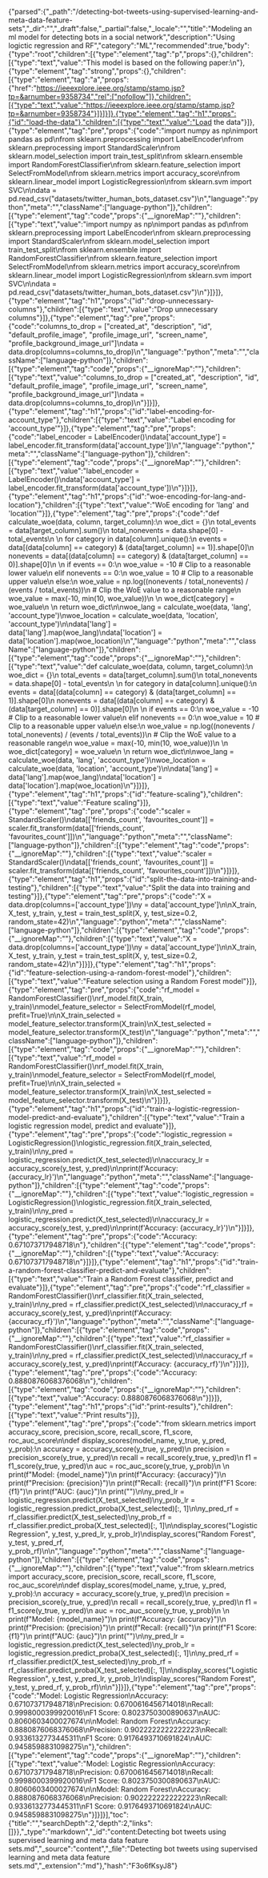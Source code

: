 {"parsed":{"_path":"/detecting-bot-tweets-using-supervised-learning-and-meta-data-feature-sets","_dir":"","_draft":false,"_partial":false,"_locale":"","title":"Modeling an ml model for detecting bots in a social network","description":"Using logictic regression and RF","category":"ML","recommended":true,"body":{"type":"root","children":[{"type":"element","tag":"p","props":{},"children":[{"type":"text","value":"This model is based on the following paper:\n"},{"type":"element","tag":"strong","props":{},"children":[{"type":"element","tag":"a","props":{"href":"https://ieeexplore.ieee.org/stamp/stamp.jsp?tp=&arnumber=9358734","rel":["nofollow"]},"children":[{"type":"text","value":"https://ieeexplore.ieee.org/stamp/stamp.jsp?tp=&arnumber=9358734"}]}]}]},{"type":"element","tag":"h1","props":{"id":"load-the-data"},"children":[{"type":"text","value":"Load the data"}]},{"type":"element","tag":"pre","props":{"code":"import numpy as np\nimport pandas as pd\nfrom sklearn.preprocessing import LabelEncoder\nfrom sklearn.preprocessing import StandardScaler\nfrom sklearn.model_selection import train_test_split\nfrom sklearn.ensemble import RandomForestClassifier\nfrom sklearn.feature_selection import SelectFromModel\nfrom sklearn.metrics import accuracy_score\nfrom sklearn.linear_model import LogisticRegression\nfrom sklearn.svm import SVC\n\ndata = pd.read_csv(\"datasets/twitter_human_bots_dataset.csv\")\n","language":"python","meta":"","className":["language-python"]},"children":[{"type":"element","tag":"code","props":{"__ignoreMap":""},"children":[{"type":"text","value":"import numpy as np\nimport pandas as pd\nfrom sklearn.preprocessing import LabelEncoder\nfrom sklearn.preprocessing import StandardScaler\nfrom sklearn.model_selection import train_test_split\nfrom sklearn.ensemble import RandomForestClassifier\nfrom sklearn.feature_selection import SelectFromModel\nfrom sklearn.metrics import accuracy_score\nfrom sklearn.linear_model import LogisticRegression\nfrom sklearn.svm import SVC\n\ndata = pd.read_csv(\"datasets/twitter_human_bots_dataset.csv\")\n"}]}]},{"type":"element","tag":"h1","props":{"id":"drop-unnecessary-columns"},"children":[{"type":"text","value":"Drop unnecessary columns"}]},{"type":"element","tag":"pre","props":{"code":"columns_to_drop = [\"created_at\", \"description\", \"id\", \"default_profile_image\", \"profile_image_url\", \"screen_name\", \"profile_background_image_url\"]\ndata = data.drop(columns=columns_to_drop)\n","language":"python","meta":"","className":["language-python"]},"children":[{"type":"element","tag":"code","props":{"__ignoreMap":""},"children":[{"type":"text","value":"columns_to_drop = [\"created_at\", \"description\", \"id\", \"default_profile_image\", \"profile_image_url\", \"screen_name\", \"profile_background_image_url\"]\ndata = data.drop(columns=columns_to_drop)\n"}]}]},{"type":"element","tag":"h1","props":{"id":"label-encoding-for-account_type"},"children":[{"type":"text","value":"Label encoding for 'account_type'"}]},{"type":"element","tag":"pre","props":{"code":"label_encoder = LabelEncoder()\ndata['account_type'] = label_encoder.fit_transform(data['account_type'])\n","language":"python","meta":"","className":["language-python"]},"children":[{"type":"element","tag":"code","props":{"__ignoreMap":""},"children":[{"type":"text","value":"label_encoder = LabelEncoder()\ndata['account_type'] = label_encoder.fit_transform(data['account_type'])\n"}]}]},{"type":"element","tag":"h1","props":{"id":"woe-encoding-for-lang-and-location"},"children":[{"type":"text","value":"WoE encoding for 'lang' and 'location'"}]},{"type":"element","tag":"pre","props":{"code":"def calculate_woe(data, column, target_column):\n    woe_dict = {}\n    total_events = data[target_column].sum()\n    total_nonevents = data.shape[0] - total_events\n    \n    for category in data[column].unique():\n        events = data[(data[column] == category) & (data[target_column] == 1)].shape[0]\n        nonevents = data[(data[column] == category) & (data[target_column] == 0)].shape[0]\n        \n        if events == 0:\n            woe_value = -10  # Clip to a reasonable lower value\n        elif nonevents == 0:\n            woe_value = 10   # Clip to a reasonable upper value\n        else:\n            woe_value = np.log((nonevents / total_nonevents) / (events / total_events))\n            # Clip the WoE value to a reasonable range\n            woe_value = max(-10, min(10, woe_value))\n        \n        woe_dict[category] = woe_value\n    \n    return woe_dict\n\nwoe_lang = calculate_woe(data, 'lang', 'account_type')\nwoe_location = calculate_woe(data, 'location', 'account_type')\n\ndata['lang'] = data['lang'].map(woe_lang)\ndata['location'] = data['location'].map(woe_location)\n","language":"python","meta":"","className":["language-python"]},"children":[{"type":"element","tag":"code","props":{"__ignoreMap":""},"children":[{"type":"text","value":"def calculate_woe(data, column, target_column):\n    woe_dict = {}\n    total_events = data[target_column].sum()\n    total_nonevents = data.shape[0] - total_events\n    \n    for category in data[column].unique():\n        events = data[(data[column] == category) & (data[target_column] == 1)].shape[0]\n        nonevents = data[(data[column] == category) & (data[target_column] == 0)].shape[0]\n        \n        if events == 0:\n            woe_value = -10  # Clip to a reasonable lower value\n        elif nonevents == 0:\n            woe_value = 10   # Clip to a reasonable upper value\n        else:\n            woe_value = np.log((nonevents / total_nonevents) / (events / total_events))\n            # Clip the WoE value to a reasonable range\n            woe_value = max(-10, min(10, woe_value))\n        \n        woe_dict[category] = woe_value\n    \n    return woe_dict\n\nwoe_lang = calculate_woe(data, 'lang', 'account_type')\nwoe_location = calculate_woe(data, 'location', 'account_type')\n\ndata['lang'] = data['lang'].map(woe_lang)\ndata['location'] = data['location'].map(woe_location)\n"}]}]},{"type":"element","tag":"h1","props":{"id":"feature-scaling"},"children":[{"type":"text","value":"Feature scaling"}]},{"type":"element","tag":"pre","props":{"code":"scaler = StandardScaler()\ndata[['friends_count', 'favourites_count']] = scaler.fit_transform(data[['friends_count', 'favourites_count']])\n","language":"python","meta":"","className":["language-python"]},"children":[{"type":"element","tag":"code","props":{"__ignoreMap":""},"children":[{"type":"text","value":"scaler = StandardScaler()\ndata[['friends_count', 'favourites_count']] = scaler.fit_transform(data[['friends_count', 'favourites_count']])\n"}]}]},{"type":"element","tag":"h1","props":{"id":"split-the-data-into-training-and-testing"},"children":[{"type":"text","value":"Split the data into training and testing"}]},{"type":"element","tag":"pre","props":{"code":"X = data.drop(columns=['account_type'])\ny = data['account_type']\n\nX_train, X_test, y_train, y_test = train_test_split(X, y, test_size=0.2, random_state=42)\n","language":"python","meta":"","className":["language-python"]},"children":[{"type":"element","tag":"code","props":{"__ignoreMap":""},"children":[{"type":"text","value":"X = data.drop(columns=['account_type'])\ny = data['account_type']\n\nX_train, X_test, y_train, y_test = train_test_split(X, y, test_size=0.2, random_state=42)\n"}]}]},{"type":"element","tag":"h1","props":{"id":"feature-selection-using-a-random-forest-model"},"children":[{"type":"text","value":"Feature selection using a Random Forest model"}]},{"type":"element","tag":"pre","props":{"code":"rf_model = RandomForestClassifier()\nrf_model.fit(X_train, y_train)\nmodel_feature_selector = SelectFromModel(rf_model, prefit=True)\n\nX_train_selected = model_feature_selector.transform(X_train)\nX_test_selected = model_feature_selector.transform(X_test)\n","language":"python","meta":"","className":["language-python"]},"children":[{"type":"element","tag":"code","props":{"__ignoreMap":""},"children":[{"type":"text","value":"rf_model = RandomForestClassifier()\nrf_model.fit(X_train, y_train)\nmodel_feature_selector = SelectFromModel(rf_model, prefit=True)\n\nX_train_selected = model_feature_selector.transform(X_train)\nX_test_selected = model_feature_selector.transform(X_test)\n"}]}]},{"type":"element","tag":"h1","props":{"id":"train-a-logistic-regression-model-predict-and-evaluate"},"children":[{"type":"text","value":"Train a logistic regression model, predict and evaluate"}]},{"type":"element","tag":"pre","props":{"code":"logistic_regression = LogisticRegression()\nlogistic_regression.fit(X_train_selected, y_train)\n\ny_pred = logistic_regression.predict(X_test_selected)\n\naccuracy_lr = accuracy_score(y_test, y_pred)\n\nprint(f'Accuracy: {accuracy_lr}')\n","language":"python","meta":"","className":["language-python"]},"children":[{"type":"element","tag":"code","props":{"__ignoreMap":""},"children":[{"type":"text","value":"logistic_regression = LogisticRegression()\nlogistic_regression.fit(X_train_selected, y_train)\n\ny_pred = logistic_regression.predict(X_test_selected)\n\naccuracy_lr = accuracy_score(y_test, y_pred)\n\nprint(f'Accuracy: {accuracy_lr}')\n"}]}]},{"type":"element","tag":"pre","props":{"code":"Accuracy: 0.671073717948718\n"},"children":[{"type":"element","tag":"code","props":{"__ignoreMap":""},"children":[{"type":"text","value":"Accuracy: 0.671073717948718\n"}]}]},{"type":"element","tag":"h1","props":{"id":"train-a-random-forest-classifier-predict-and-evaluate"},"children":[{"type":"text","value":"Train a Random Forest classifier, predict and evaluate"}]},{"type":"element","tag":"pre","props":{"code":"rf_classifier = RandomForestClassifier()\nrf_classifier.fit(X_train_selected, y_train)\n\ny_pred = rf_classifier.predict(X_test_selected)\n\naccuracy_rf = accuracy_score(y_test, y_pred)\nprint(f'Accuracy: {accuracy_rf}')\n","language":"python","meta":"","className":["language-python"]},"children":[{"type":"element","tag":"code","props":{"__ignoreMap":""},"children":[{"type":"text","value":"rf_classifier = RandomForestClassifier()\nrf_classifier.fit(X_train_selected, y_train)\n\ny_pred = rf_classifier.predict(X_test_selected)\n\naccuracy_rf = accuracy_score(y_test, y_pred)\nprint(f'Accuracy: {accuracy_rf}')\n"}]}]},{"type":"element","tag":"pre","props":{"code":"Accuracy: 0.8880876068376068\n"},"children":[{"type":"element","tag":"code","props":{"__ignoreMap":""},"children":[{"type":"text","value":"Accuracy: 0.8880876068376068\n"}]}]},{"type":"element","tag":"h1","props":{"id":"print-results"},"children":[{"type":"text","value":"Print results"}]},{"type":"element","tag":"pre","props":{"code":"from sklearn.metrics import accuracy_score, precision_score, recall_score, f1_score, roc_auc_score\n\ndef display_scores(model_name, y_true, y_pred, y_prob):\n    accuracy = accuracy_score(y_true, y_pred)\n    precision = precision_score(y_true, y_pred)\n    recall = recall_score(y_true, y_pred)\n    f1 = f1_score(y_true, y_pred)\n    auc = roc_auc_score(y_true, y_prob)\n    \n    print(f\"Model: {model_name}\")\n    print(f\"Accuracy: {accuracy}\")\n    print(f\"Precision: {precision}\")\n    print(f\"Recall: {recall}\")\n    print(f\"F1 Score: {f1}\")\n    print(f\"AUC: {auc}\")\n    print(\"\")\n\ny_pred_lr = logistic_regression.predict(X_test_selected)\ny_prob_lr = logistic_regression.predict_proba(X_test_selected)[:, 1]\n\ny_pred_rf = rf_classifier.predict(X_test_selected)\ny_prob_rf = rf_classifier.predict_proba(X_test_selected)[:, 1]\n\ndisplay_scores(\"Logistic Regression\", y_test, y_pred_lr, y_prob_lr)\ndisplay_scores(\"Random Forest\", y_test, y_pred_rf, y_prob_rf)\n\n","language":"python","meta":"","className":["language-python"]},"children":[{"type":"element","tag":"code","props":{"__ignoreMap":""},"children":[{"type":"text","value":"from sklearn.metrics import accuracy_score, precision_score, recall_score, f1_score, roc_auc_score\n\ndef display_scores(model_name, y_true, y_pred, y_prob):\n    accuracy = accuracy_score(y_true, y_pred)\n    precision = precision_score(y_true, y_pred)\n    recall = recall_score(y_true, y_pred)\n    f1 = f1_score(y_true, y_pred)\n    auc = roc_auc_score(y_true, y_prob)\n    \n    print(f\"Model: {model_name}\")\n    print(f\"Accuracy: {accuracy}\")\n    print(f\"Precision: {precision}\")\n    print(f\"Recall: {recall}\")\n    print(f\"F1 Score: {f1}\")\n    print(f\"AUC: {auc}\")\n    print(\"\")\n\ny_pred_lr = logistic_regression.predict(X_test_selected)\ny_prob_lr = logistic_regression.predict_proba(X_test_selected)[:, 1]\n\ny_pred_rf = rf_classifier.predict(X_test_selected)\ny_prob_rf = rf_classifier.predict_proba(X_test_selected)[:, 1]\n\ndisplay_scores(\"Logistic Regression\", y_test, y_pred_lr, y_prob_lr)\ndisplay_scores(\"Random Forest\", y_test, y_pred_rf, y_prob_rf)\n\n"}]}]},{"type":"element","tag":"pre","props":{"code":"Model: Logistic Regression\nAccuracy: 0.671073717948718\nPrecision: 0.6700616456714018\nRecall: 0.9998000399920016\nF1 Score: 0.8023750300890637\nAUC: 0.8060603400027674\n\nModel: Random Forest\nAccuracy: 0.8880876068376068\nPrecision: 0.9022222222222223\nRecall: 0.9336132773445311\nF1 Score: 0.9176493710691824\nAUC: 0.9458598831098275\n"},"children":[{"type":"element","tag":"code","props":{"__ignoreMap":""},"children":[{"type":"text","value":"Model: Logistic Regression\nAccuracy: 0.671073717948718\nPrecision: 0.6700616456714018\nRecall: 0.9998000399920016\nF1 Score: 0.8023750300890637\nAUC: 0.8060603400027674\n\nModel: Random Forest\nAccuracy: 0.8880876068376068\nPrecision: 0.9022222222222223\nRecall: 0.9336132773445311\nF1 Score: 0.9176493710691824\nAUC: 0.9458598831098275\n"}]}]}],"toc":{"title":"","searchDepth":2,"depth":2,"links":[]}},"_type":"markdown","_id":"content:Detecting bot tweets using supervised learning and meta data feature sets.md","_source":"content","_file":"Detecting bot tweets using supervised learning and meta data feature sets.md","_extension":"md"},"hash":"F3o6fKsyJ8"}